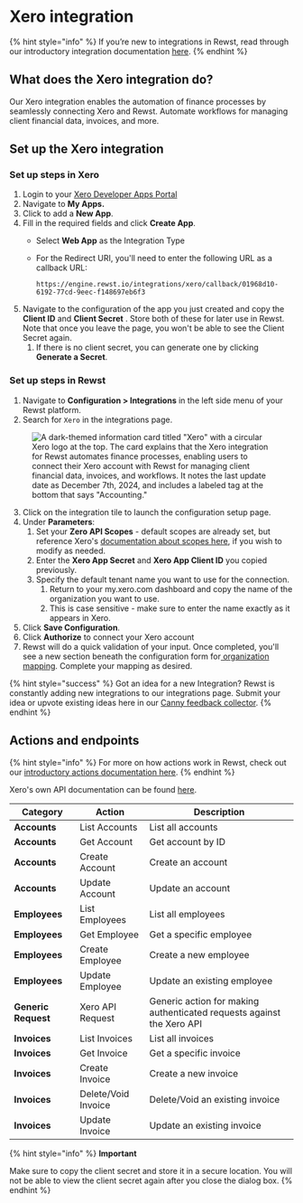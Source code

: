 # Xero integration

{% hint style="info" %}
If you’re new to integrations in Rewst, read through our introductory integration documentation [here](https://docs.rewst.help/documentation/integrations).
{% endhint %}

## What does the Xero integration do?

Our Xero integration enables the automation of finance processes by seamlessly connecting Xero and Rewst. Automate workflows for managing client financial data, invoices, and more.

## Set up the Xero integration

### Set up steps in Xero

1. Login to your [Xero Developer Apps Portal](https://developer.xero.com/app/manage)
2. Navigate to **My Apps.**
3. Click to add a **New App**.
4. Fill in the required fields and click **Create App**.
   * Select **Web App** as the Integration Type
   *   For the Redirect URI, you'll need to enter the following URL as a callback URL:

       ```
       https://engine.rewst.io/integrations/xero/callback/01968d10-6192-77cd-9eec-f148697eb6f3
       ```
5. Navigate to the configuration of the app you just created and copy the **Client ID** and **Client Secret** . Store both of these for later use in Rewst. Note that once you leave the page, you won't be able to see the Client Secret again.
   1. If there is no client secret, you can generate one by clicking **Generate a Secret**.

### Set up steps in Rewst

1. Navigate to **Configuration > Integrations** in the left side menu of your Rewst platform.
2. Search for `Xero` in the integrations page.

<figure><img src="../../../../.gitbook/assets/Screenshot 2025-05-01 at 2.02.18 PM.png" alt="A dark-themed information card titled &#x22;Xero&#x22; with a circular Xero logo at the top. The card explains that the Xero integration for Rewst automates finance processes, enabling users to connect their Xero account with Rewst for managing client financial data, invoices, and workflows. It notes the last update date as December 7th, 2024, and includes a labeled tag at the bottom that says &#x22;Accounting.&#x22;"><figcaption></figcaption></figure>

3. Click on the integration tile to launch the configuration setup page.
4. Under **Parameters**:
   1. Set your **Zero API Scopes** - default scopes are already set, but reference Xero's [documentation about scopes here](https://developer.xero.com/documentation/guides/oauth2/scopes/), if you wish to modify as needed.
   2. Enter the **Xero App Secret** and **Xero App Client ID** you copied previously.
   3. Specify the default tenant name you want to use for the connection.
      1. Return to your my.xero.com dashboard and copy the name of the organization you want to use.
      2. This is case sensitive - make sure to enter the name exactly as it appears in Xero.
5. Click **Save Configuration**.
6. Click **Authorize** to connect your Xero account
7. Rewst will do a quick validation of your input. Once completed, you'll see a new section beneath the configuration form for[ organization mapping](https://docs.rewst.help/documentation/integrations#what-is-organization-mapping). Complete your mapping as desired.&#x20;

{% hint style="success" %}
Got an idea for a new Integration? Rewst is constantly adding new integrations to our integrations page. Submit your idea or upvote existing ideas here in our [Canny feedback collector](https://rewst.canny.io/integrations).
{% endhint %}

## Actions and endpoints

{% hint style="info" %}
For more on how actions work in Rewst, check out our [introductory actions documentation here](https://docs.rewst.help/documentation/workflows/actions-in-rewst).&#x20;
{% endhint %}

Xero's own API documentation can be found [here](https://developer.xero.com/documentation/api/accounting/overview).&#x20;

| Category            | Action              | Description                                                           |
| ------------------- | ------------------- | --------------------------------------------------------------------- |
| **Accounts**        | List Accounts       | List all accounts                                                     |
| **Accounts**        | Get Account         | Get account by ID                                                     |
| **Accounts**        | Create Account      | Create an account                                                     |
| **Accounts**        | Update Account      | Update an account                                                     |
| **Employees**       | List Employees      | List all employees                                                    |
| **Employees**       | Get Employee        | Get a specific employee                                               |
| **Employees**       | Create Employee     | Create a new employee                                                 |
| **Employees**       | Update Employee     | Update an existing employee                                           |
| **Generic Request** | Xero API Request    | Generic action for making authenticated requests against the Xero API |
| **Invoices**        | List Invoices       | List all invoices                                                     |
| **Invoices**        | Get Invoice         | Get a specific invoice                                                |
| **Invoices**        | Create Invoice      | Create a new invoice                                                  |
| **Invoices**        | Delete/Void Invoice | Delete/Void an existing invoice                                       |
| **Invoices**        | Update Invoice      | Update an existing invoice                                            |

{% hint style="info" %}
**Important**

Make sure to copy the client secret and store it in a secure location. You will not be able to view the client secret again after you close the dialog box.
{% endhint %}
